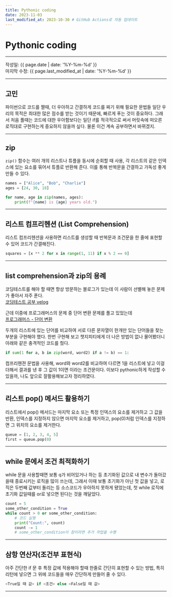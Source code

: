 ```yaml
---
title: Pythonic coding
date: 2023-11-03
last_modified_at: 2023-10-30 # GitHub Actions로 자동 업데이트
---
```


# Pythonic coding

---

작성일: {{ page.date | date: '%Y-%m-%d' }}  
마지막 수정: {{ page.last_modified_at | date: '%Y-%m-%d' }}

---

## 고민

파이썬으로 코드를 짤때, 더 우아하고 간결하게 코드를 짜기 위해 필요한 문법들
일단 우리의 목적은 최대한 많은 점수를 받는 것이기 때문에, 빠르게 푸는 것이 중요하다.
그래서 처음 풀때는 코드에 대한 우아함보다는 일단 if를 적극적으로 써서 머릿속에 떠오른 로직대로 구현하는게 중요하지 않을까 싶다.
물론 이건 계속 공부하면서 바뀌겠지.

---

## zip

`zip()` 함수는 여러 개의 리스트나 튜플을 동시에 순회할 때 사용, 각 리스트의 같은 인덱스에 있는 요소를 묶어서 튜플로 반환해 준다. 이를 통해 반복문을 간결하고 가독성 좋게 만들 수 있다.
```python
names = ["Alice", "Bob", "Charlie"]
ages = [24, 30, 18]

for name, age in zip(names, ages):
    print(f"{name} is {age} years old.")
```
---

## 리스트 컴프리헨션 (List Comprehension)

리스트 컴프리헨션을 사용하면 리스트를 생성할 때 반복문과 조건문을 한 줄에 표현할 수 있어 코드가 간결해진다.
```python
squares = [x ** 2 for x in range(1, 11) if x % 2 == 0]
```
---

## list comprehension과 zip의 용례

코딩테스트를 해야 할 때면 항상 방문하는 블로그가 있는데 이 사람이 선별해 놓은 문제가 좋아서 자주 푼다.  
[코딩테스트 공부 velog](https://velog.io/@pppp0722/%EC%BD%94%EB%94%A9%ED%85%8C%EC%8A%A4%ED%8A%B8-%EB%AC%B8%EC%A0%9C-%EC%9C%A0%ED%98%95-%EC%A0%95%EB%A6%AC)

근데 이중에 프로그래머스의 문제 중 단어 변환 문제를 풀고 있었는데  
[프로그래머스 - 단어 변환](https://school.programmers.co.kr/learn/courses/30/lessons/43163)

두개의 리스트에 있는 단어를 비교하여 서로 다른 문자열이 한개만 있는 단어들을 찾는 부분을 구현해야 했다.
한번 구현해 보고 챗지피티에게 더 나은 방법이 없나 물어봤더니 아래와 같은 충격적인 코드를 줬다. 
```python
if sum(1 for a, b in zip(word, word2) if a != b) == 1:
```
컴프리헨젼 문법을 사용해, word와 word2를 비교하여 다르면 1을 리스트에 넣고 이걸 더해서 결과를 낸 후 그 값이 1이면 이라는 조건문이다.
이보다 pythonic하게 작성할 수 있을까, 나도 앞으로 잘활용해보고자 정리하였다.


---

## 리스트 pop() 메서드 활용하기

리스트에서 pop() 메서드는 마지막 요소 또는 특정 인덱스의 요소를 제거하고 그 값을 반환, 인덱스를 지정하지 않으면 마지막 요소를 제거하고, pop(0)처럼 인덱스를 지정하면 그 위치의 요소를 제거한다.
```python
queue = [1, 2, 3, 4, 5]
first = queue.pop(0)
```
--- 

## while 문에서 조건 최적화하기

while 문을 사용할때면 보통 q가 비어있거나 하는 등 초기화된 값으로 내 변수가 돌아갔을때 종료시키는 로직을 많이 쓰는데, 그래서 이때 보통 초기화가 아닌 첫 값을 넣고, 로직은 두번째 값부터 돌리는 등 소스코드가 우아하지 못하게 됐었는데, 첫 while 로직에 초기화 값일때를 or로 넣으면 된다는 것을 깨달았다.
```python
count = 5  
some_other_condition = True  
while count > 0 or some_other_condition:  
    # 코드 실행  
    print("Count:", count)  
    count -= 1  
    # some_other_condition이 참이라면 추가 작업을 수행  
```
--- 

## 삼항 연산자(조건부 표현식)

아주 간단한 if 문 후 특정 값에 적용해야 할때 한줄로 간단히 표현할 수 있는 방법, 특히 리턴에 넣으면 그 위에 코드들을 매우 간단하게 만들어 줄 수 있다.
```python
<True일 때 값> if <조건> else <False일 때 값>
```
---